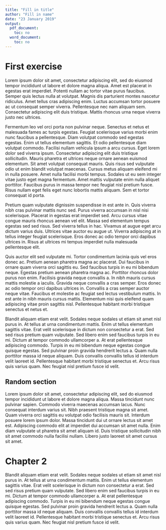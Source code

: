 ```yaml
---
title: "Fill in title"
author: "Fill in name"
date: "23 January 2019"
output:
  pdf_document:
    toc: no
  word_document:
    toc: no
---
```



# First exercise

Lorem ipsum dolor sit amet, consectetur adipiscing elit, sed do eiusmod tempor incididunt ut labore et dolore magna aliqua. Amet est placerat in egestas erat imperdiet. Potenti nullam ac tortor vitae purus faucibus. Semper quis lectus nulla at volutpat. Magnis dis parturient montes nascetur ridiculus. Amet tellus cras adipiscing enim. Luctus accumsan tortor posuere ac ut consequat semper viverra. Pellentesque nec nam aliquam sem. Consectetur adipiscing elit duis tristique. Mattis rhoncus urna neque viverra justo nec ultrices.

Fermentum leo vel orci porta non pulvinar neque. Senectus et netus et malesuada fames ac turpis egestas. Feugiat scelerisque varius morbi enim nunc faucibus a pellentesque. Diam volutpat commodo sed egestas egestas. Enim ut tellus elementum sagittis. Et odio pellentesque diam volutpat commodo. Facilisi nullam vehicula ipsum a arcu cursus. Eget lorem dolor sed viverra ipsum. Consectetur adipiscing elit duis tristique sollicitudin. Mauris pharetra et ultrices neque ornare aenean euismod elementum. Sit amet volutpat consequat mauris. Quis risus sed vulputate odio ut enim blandit volutpat maecenas. Cursus metus aliquam eleifend mi in nulla posuere. Amet nulla facilisi morbi tempus. Sodales ut eu sem integer vitae justo eget magna fermentum. Amet mattis vulputate enim nulla aliquet porttitor. Faucibus purus in massa tempor nec feugiat nisl pretium fusce. Risus nullam eget felis eget nunc lobortis mattis aliquam. Sem et tortor consequat id porta.

Pretium quam vulputate dignissim suspendisse in est ante in. Quis viverra nibh cras pulvinar mattis nunc sed. Purus viverra accumsan in nisl nisi scelerisque. Placerat in egestas erat imperdiet sed. Arcu cursus vitae congue mauris rhoncus aenean vel elit. Massa sed elementum tempus egestas sed sed risus. Sed viverra tellus in hac. Vivamus at augue eget arcu dictum varius duis. Ultrices vitae auctor eu augue ut. Viverra adipiscing at in tellus integer feugiat scelerisque. Eros donec ac odio tempor orci dapibus ultrices in. Risus at ultrices mi tempus imperdiet nulla malesuada pellentesque elit.

Quis auctor elit sed vulputate mi. Tortor condimentum lacinia quis vel eros donec ac. Pretium aenean pharetra magna ac placerat. Dui faucibus in ornare quam viverra orci sagittis eu. Sed faucibus turpis in eu mi bibendum neque. Egestas pretium aenean pharetra magna ac. Porttitor rhoncus dolor purus non enim. Facilisis gravida neque convallis a. In nibh mauris cursus mattis molestie a iaculis. Gravida neque convallis a cras semper. Eros donec ac odio tempor orci dapibus ultrices in. Convallis a cras semper auctor neque vitae. Faucibus et molestie ac feugiat sed lectus vestibulum mattis. In est ante in nibh mauris cursus mattis. Elementum nisi quis eleifend quam adipiscing vitae proin sagittis nisl. Pellentesque habitant morbi tristique senectus et netus et.

Blandit aliquam etiam erat velit. Sodales neque sodales ut etiam sit amet nisl purus in. At tellus at urna condimentum mattis. Enim ut tellus elementum sagittis vitae. Erat velit scelerisque in dictum non consectetur a erat. Sed sed risus pretium quam vulputate. Sed libero enim sed faucibus turpis in eu mi. Dictum at tempor commodo ullamcorper a. At erat pellentesque adipiscing commodo. Turpis in eu mi bibendum neque egestas congue quisque egestas. Sed pulvinar proin gravida hendrerit lectus a. Quam nulla porttitor massa id neque aliquam. Duis convallis convallis tellus id interdum velit laoreet id. Pellentesque habitant morbi tristique senectus et. Arcu risus quis varius quam. Nec feugiat nisl pretium fusce id velit.


## Random section

Lorem ipsum dolor sit amet, consectetur adipiscing elit, sed do eiusmod tempor incididunt ut labore et dolore magna aliqua. Massa tincidunt nunc pulvinar sapien. Commodo viverra maecenas accumsan lacus. Nunc consequat interdum varius sit. Nibh praesent tristique magna sit amet. Quam viverra orci sagittis eu volutpat odio facilisis mauris sit. Interdum posuere lorem ipsum dolor. Massa tincidunt dui ut ornare lectus sit amet est. Adipiscing commodo elit at imperdiet dui accumsan sit amet nulla. Enim diam vulputate ut pharetra sit amet aliquam id. Duis tristique sollicitudin nibh sit amet commodo nulla facilisi nullam. Libero justo laoreet sit amet cursus sit amet.

# Chapter 2

Blandit aliquam etiam erat velit. Sodales neque sodales ut etiam sit amet nisl purus in. At tellus at urna condimentum mattis. Enim ut tellus elementum sagittis vitae. Erat velit scelerisque in dictum non consectetur a erat. Sed sed risus pretium quam vulputate. Sed libero enim sed faucibus turpis in eu mi. Dictum at tempor commodo ullamcorper a. At erat pellentesque adipiscing commodo. Turpis in eu mi bibendum neque egestas congue quisque egestas. Sed pulvinar proin gravida hendrerit lectus a. Quam nulla porttitor massa id neque aliquam. Duis convallis convallis tellus id interdum velit laoreet id. Pellentesque habitant morbi tristique senectus et. Arcu risus quis varius quam. Nec feugiat nisl pretium fusce id velit.
